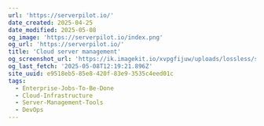 ```yaml
---
url: 'https://serverpilot.io/'
date_created: 2025-04-25
date_modified: 2025-05-08
og_image: 'https://serverpilot.io/index.png'
og_url: 'https://serverpilot.io/'
title: 'Cloud server management'
og_screenshot_url: 'https://ik.imagekit.io/xvpgfijuw/uploads/lossless/screenshots/20250606_ServerPilot_og_screenshot.jpeg'
og_last_fetch: '2025-05-08T12:19:21.896Z'
site_uuid: e9518eb5-85e8-420f-83e9-3535c4eed01c
tags:
  - Enterprise-Jobs-To-Be-Done
  - Cloud-Infrastructure
  - Server-Management-Tools
  - DevOps
---
```


